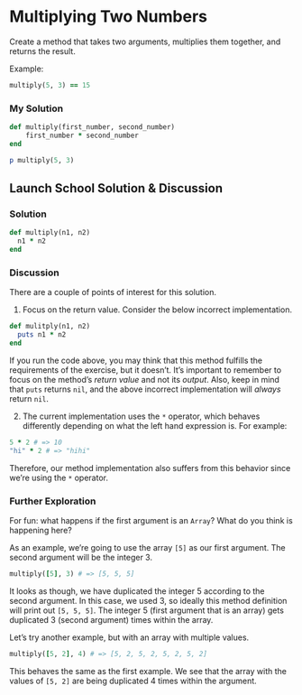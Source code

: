 # Multiplying Two Numbers
Create a method that takes two arguments, multiplies them together, and returns the result.

Example:

```rb 
multiply(5, 3) == 15
```

### My Solution

```rb 
def multiply(first_number, second_number)
	first_number * second_number
end

p multiply(5, 3)
```

## Launch School Solution & Discussion

### Solution

```rb 
def multiply(n1, n2)
  n1 * n2
end 
```

### Discussion

There are a couple of points of interest for this solution.

1. Focus on the return value. Consider the below incorrect implementation.

```rb 
def mulitply(n1, n2)
  puts n1 * n2
end 
```

If you run the code above, you may think that this method fulfills the requirements of the exercise, but it doesn’t. It’s important to remember to focus on the method’s *return value* and not its *output*. Also, keep in mind that `puts` returns `nil`, and the above incorrect implementation will *always* return `nil`.

2. The current implementation uses the `*` operator, which behaves differently depending on what the left hand expression is. For example:

```rb 
5 * 2 # => 10
"hi" * 2 # => "hihi"
``` 

Therefore, our method implementation also suffers from this behavior since we’re using the `*` operator. 

### Further Exploration

For fun: what happens if the first argument is an `Array`? What do you think is happening here?

As an example, we’re going to use the array `[5]` as our first argument. The second argument will be the integer 3. 

```rb 
multiply([5], 3) # => [5, 5, 5]
```

It looks as though, we have duplicated the integer 5 according to the second argument. In this case, we used 3, so ideally this method definition will print out `[5, 5, 5]`. The integer 5 (first argument that is an array) gets duplicated 3 (second argument) times within the array.

Let’s try another example, but with an array with multiple values.

```rb
multiply([5, 2], 4) # => [5, 2, 5, 2, 5, 2, 5, 2]
```

This behaves the same as the first example. We see that the array with the values of `[5, 2]` are being duplicated 4 times within the argument. 

